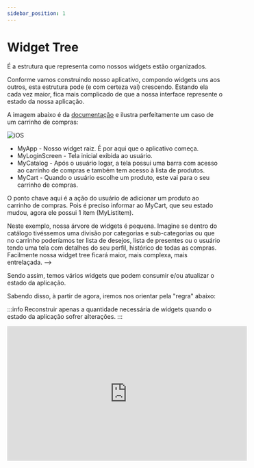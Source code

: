 ```yaml
---
sidebar_position: 1
---
```


# Widget Tree

É a estrutura que representa como nossos widgets estão organizados. 

Conforme vamos construindo nosso aplicativo, compondo widgets uns aos outros, esta estrutura pode \(e com certeza vai\) crescendo. Estando ela cada vez maior, fica mais complicado de que a nossa interface represente o estado da nossa aplicação. 

A imagem abaixo é da [documentação](https://flutter.dev/docs/development/data-and-backend/state-mgmt/intro) e ilustra perfeitamente um caso de um carrinho de compras:

![iOS](/img/state-management-explainer.gif)

* MyApp - Nosso widget raiz. É por aqui que o aplicativo começa. 
* MyLoginScreen - Tela inicial exibida ao usuário.
* MyCatalog - Após o usuário logar, a tela possui uma barra com acesso ao carrinho de compras e também tem acesso à lista de produtos.
* MyCart - Quando o usuário escolhe um produto, este vai para o seu carrinho de compras.

O ponto chave aqui é a ação do usuário de adicionar um produto ao carrinho de compras. Pois é preciso informar ao MyCart, que seu estado mudou, agora ele possui 1 item \(MyListitem\). 

Neste exemplo, nossa árvore de widgets é pequena. Imagine se dentro do catálogo tivéssemos uma divisão por categorias e sub-categorias ou que no carrinho poderíamos ter lista de desejos, lista de presentes ou o usuário tendo uma tela com detalhes do seu perfil, histórico de todas as compras. Facilmente nossa widget tree ficará maior, mais complexa, mais entrelaçada.  -->

Sendo assim, temos vários widgets que podem consumir e/ou atualizar o estado da aplicação. 

Sabendo disso, à partir de agora, iremos nos orientar pela "regra" abaixo:

:::info
Reconstruir apenas a quantidade necessária de widgets quando o estado da aplicação sofrer alterações.
:::

<div class="video-container">
<iframe width="560" height="315" src="https://www.youtube.com/embed/q5V22FpFDv4" title="YouTube video player" frameborder="0" allow="accelerometer; autoplay; clipboard-write; encrypted-media; gyroscope; picture-in-picture" allowfullscreen></iframe>
</div>

<!-- E como não desviar desta regra? Utilizando alguma solução de [gerenciamento de estado](https://flutter.dev/docs/development/data-and-backend/state-mgmt/options). -->